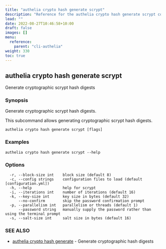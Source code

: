 ```yaml
---
title: "authelia crypto hash generate scrypt"
description: "Reference for the authelia crypto hash generate scrypt command."
lead: ""
date: 2022-08-27T10:46:58+10:00
draft: false
images: []
menu:
  reference:
    parent: "cli-authelia"
weight: 330
toc: true
---
```


## authelia crypto hash generate scrypt

Generate cryptographic scrypt hash digests

### Synopsis

Generate cryptographic scrypt hash digests.

This subcommand allows generating cryptographic scrypt hash digests.

```
authelia crypto hash generate scrypt [flags]
```

### Examples

```
authelia crypto hash generate scrypt --help
```

### Options

```
  -r, --block-size int    block size (default 8)
  -c, --config strings    configuration files to load (default [configuration.yml])
  -h, --help              help for scrypt
  -i, --iterations int    number of iterations (default 16)
  -k, --key-size int      key size in bytes (default 32)
      --no-confirm        skip the password confirmation prompt
  -p, --parallelism int   parallelism or threads (default 1)
      --password string   manually supply the password rather than using the terminal prompt
  -s, --salt-size int     salt size in bytes (default 16)
```

### SEE ALSO

* [authelia crypto hash generate](authelia_crypto_hash_generate.md)	 - Generate cryptographic hash digests

